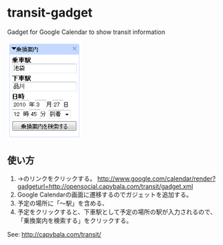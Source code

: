 transit-gadget
==============

Gadget for Google Calendar to show transit information

![Thumbnail](https://github.com/capybala/transit-gadget/raw/master/transit/thumbnail.png)

使い方
-----

1. →のリンクをクリックする。 http://www.google.com/calendar/render?gadgeturl=http://opensocial.capybala.com/transit/gadget.xml
2. Google Calendarの画面に遷移するのでガジェットを追加する。
3. 予定の場所に「〜駅」を含める、
4. 予定をクリックすると、下車駅として予定の場所の駅が入力されるので、「乗換案内を検索する」をクリックする。


See: http://capybala.com/transit/

